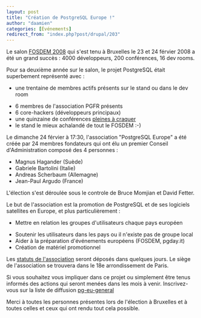 ```yaml
---
layout: post
title: "Création de PostgreSQL Europe !"
author: "daamien"
categories: [Événements]
redirect_from: "index.php?post/drupal/203"
---
```



<p></p>

<!--more-->


Le salon <a href="http://www.fosdem.org">FOSDEM 2008</a> qui s'est tenu à Bruxelles le 23 et 24 férvier 2008 a été  un grand succès : 4000 développeurs, 200 conférences, 16 dev rooms.

Pour sa deuxième année sur le salon, le projet PostgreSQL était superbement représenté avec  :<br /><ul><li>une trentaine de membres actifs présents sur le stand ou dans le dev room</li>

<li>6 membres de l'association PGFR présents</li>

<li>6 core-hackers (développeurs principaux)</li>

<li>une quinzaine de conférences <a href="http://tinyurl.com/2ksljd"> pleines à craquer</a></li>

<li>le stand le mieux achalandé de tout le FOSDEM :-)</li>

</ul>Le dimanche 24 férvier à 17:30, l'association "PostgreSQL Europe"  a été créée  par 24 membres fondateurs qui ont élu un premier Conseil d'Administration composé des 4 personnes :<br /><ul><li>Magnus Hagander (Suède)</li>

<li>Gabriele Bartolini (Italie)</li>

<li>Andreas Scherbaum (Allemagne)</li>

<li>Jean-Paul Argudo (France)</li>

</ul>L'élection s'est déroulée sous le controle de Bruce Momjian et David Fetter.

Le but de l'association est la promotion de PostgreSQL et de ses logiciels satellites en Europe, et plus particulièrement :<br /><ul><li>Mettre en relation les groupes d'utilisateurs chaque pays européen</li>

<li>Soutenir les utilisateurs dans les pays ou il n'existe pas de groupe local</li>

<li>Aider à la préparation d'événements européens (FOSDEM, pgday.it)</li>

<li>Création de matériel promotionnel</li>

</ul>Les <a href="http://wiki.postgresqlfr.org/doku.php/pgeu:statuts"> statuts de l'association</a> seront déposés dans quelques jours. Le siège de l'association se trouvera dans le 18e arrondissement de Paris.

Si vous souhaitez vous impliquer dans ce projet ou simplement être tenus informés des actions qui seront menées dans les mois à venir. Inscrivez-vous sur la liste de diffusion <a href="http://archives.postgresql.org/pgsql-eu-general/">pg-eu-general</a>

Merci à toutes les personnes présentes lors de l'élection à Bruxelles et à toutes celles et ceux qui ont rendu tout cela possible.